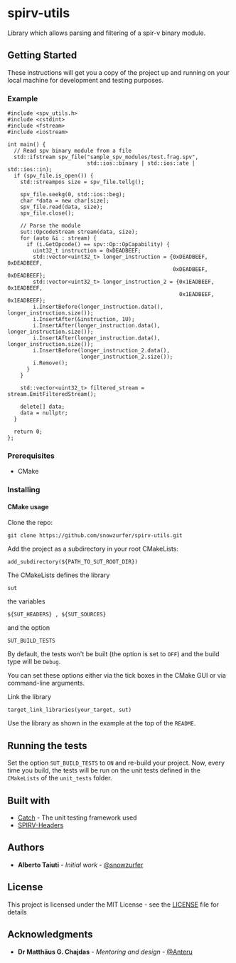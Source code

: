 # spirv-utils
Library which allows parsing and filtering of a spir-v binary module.

## Getting Started
These instructions will get you a copy of the project up and running on your
local machine for development and testing purposes.

### Example
```
#include <spv_utils.h>
#include <cstdint>
#include <fstream>
#include <iostream>

int main() {
  // Read spv binary module from a file
  std::ifstream spv_file("sample_spv_modules/test.frag.spv",
                         std::ios::binary | std::ios::ate | std::ios::in);
  if (spv_file.is_open()) {
    std::streampos size = spv_file.tellg();

    spv_file.seekg(0, std::ios::beg);
    char *data = new char[size];
    spv_file.read(data, size);
    spv_file.close();

    // Parse the module
    sut::OpcodeStream stream(data, size);
    for (auto &i : stream) {
      if (i.GetOpcode() == spv::Op::OpCapability) {
        uint32_t instruction = 0xDEADBEEF;
        std::vector<uint32_t> longer_instruction = {0xDEADBEEF, 0xDEADBEEF,
                                                    0xDEADBEEF, 0xDEADBEEF};
        std::vector<uint32_t> longer_instruction_2 = {0x1EADBEEF, 0x1EADBEEF,
                                                      0x1EADBEEF, 0x1EADBEEF};
        i.InsertBefore(longer_instruction.data(), longer_instruction.size());
        i.InsertAfter(&instruction, 1U);
        i.InsertAfter(longer_instruction.data(), longer_instruction.size());
        i.InsertAfter(longer_instruction.data(), longer_instruction.size());
        i.InsertBefore(longer_instruction_2.data(),
                       longer_instruction_2.size());
        i.Remove();
      }
    }

    std::vector<uint32_t> filtered_stream = stream.EmitFilteredStream();

    delete[] data;
    data = nullptr;
  }

  return 0;
};
```

### Prerequisites
* CMake

### Installing
#### CMake usage
Clone the repo:
```
git clone https://github.com/snowzurfer/spirv-utils.git
```

Add the project as a subdirectory in your root CMakeLists:
```
add_subdirectory(${PATH_TO_SUT_ROOT_DIR})    
```
    
The CMakeLists defines the library  
```
sut  
```
the variables  
```
${SUT_HEADERS} , ${SUT_SOURCES}  
```
and the option  
```
SUT_BUILD_TESTS
```
  
  By default, the tests won't be built (the option is set to
  `OFF`)
  and the build
  type will be `Debug`.    

  You can set these options either via the tick boxes
  in the CMake GUI or via
  command-line arguments.


Link the library
```
target_link_libraries(your_target, sut)
```

Use the library as shown in the example at the top of the `README`.

## Running the tests
Set the option `SUT_BUILD_TESTS` to `ON` and re-build your project.
Now, every time you build, the tests will be run on the unit tests defined
in the `CMakeLists` of the `unit_tests` folder.

## Built with

* [Catch](http://github.com/philsquared/Catch) - The unit testing framework used
* [SPIRV-Headers](http://github.com/KhronosGroup/SPIRV-Headers/)

## Authors

* **Alberto Taiuti** - *Initial work* - [@snowzurfer](https://github.com/snowzurfer)

## License

This project is licensed under the MIT License - see the [LICENSE](LICENSE) file for details

## Acknowledgments

* **Dr Matthäus G. Chajdas** - *Mentoring and design* - [@Anteru](https://github.com/Anteru)
